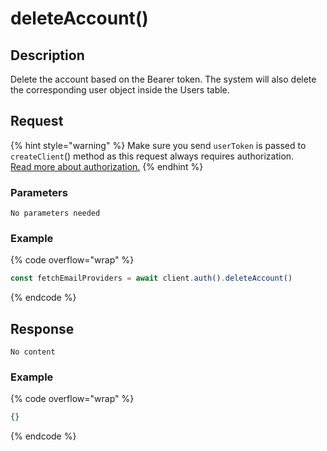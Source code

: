 # deleteAccount()

## Description

Delete the account based on the Bearer token. The system will also delete the corresponding user object inside the Users table.

## Request

{% hint style="warning" %}
Make sure you send `userToken` is passed to `createClient`()  method as this request always requires authorization. \
[Read more about authorization.](broken-reference)
{% endhint %}

### Parameters

`No parameters needed`

### Example

{% code overflow="wrap" %}
```javascript
const fetchEmailProviders = await client.auth().deleteAccount()
```
{% endcode %}

## Response

`No content`

### Example

{% code overflow="wrap" %}
```json
{}
```
{% endcode %}
